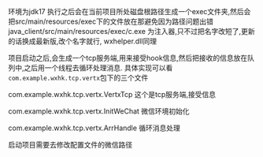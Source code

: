 环境为jdk17
执行之后会在当前项目所处磁盘根路径生成一个exec文件夹,然后会把src/main/resources/exec下的文件放在那避免因为路径问题出错
java_client/src/main/resources/exec/c.exe 为注入器,只不过把名字改短了,更新的话换成最新版,改个名字就行, wxhelper.dll同理

项目启动之后,会生成一个tcp服务端,用来接受hook信息,然后把接收的信息放在队列中,之后用一个线程去循环处理消息.
具体实现可以看
```com.example.wxhk.tcp.vertx```包下的三个文件

com.example.wxhk.tcp.vertx.VertxTcp  这个是tcp服务端,接受信息

com.example.wxhk.tcp.vertx.InitWeChat 微信环境初始化

com.example.wxhk.tcp.vertx.ArrHandle 循环消息处理


启动项目需要去修改配置文件的微信路径
